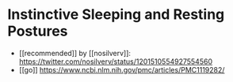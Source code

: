 # Instinctive Sleeping and Resting Postures

- [[recommended]] by [[nosilverv]]: https://twitter.com/nosilverv/status/1201510554927554560
- [[go]] https://www.ncbi.nlm.nih.gov/pmc/articles/PMC1119282/


